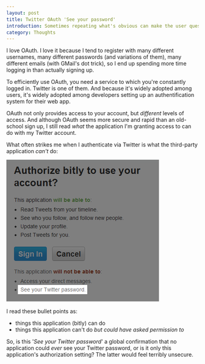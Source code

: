 ```yaml
---
layout: post
title: Twitter OAuth 'See your password'
introduction: Sometimes repeating what's obvious can make the user question your website's security.
category: Thoughts
---
```


I love OAuth. I love it because I tend to register with many different usernames, many different passwords (and variations of them), many different emails (with GMail's dot trick), so I end up spending more time logging in than actually signing up.

To efficiently use OAuth, you need a service to which you're constantly logged in. Twitter is one of them. And because it's widely adopted among users, it's widely adopted among developers setting up an authentification system for their web app.

OAuth not only provides access to your account, but *different* levels of access. And although OAuth seems more secure and rapid than an old-school sign up, I still read *what* the application I'm granting access to can do with my Twitter account.

What often strikes me when I authenticate via Twitter is what the third-party application *can't* do:

![Twitter OAuth 'See your Twitter password'](/i/twitter-see-your-password.png)

I read these bullet points as:

* things this application (bitly) can do
* things this application can't do *but could have asked permission to*

So, is this '*See your Twitter password*' a global confirmation that no application could *ever* see your Twitter password, or is it only this application's authorization setting? The latter would feel terribly unsecure.